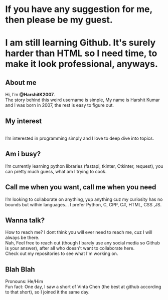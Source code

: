 # If you have any suggestion for me, then please be my guest.

# I am still learning Github. It's surely harder than HTML so I need time, to make it look professional, anyways.

## About me
Hi, I’m <b>@HarshitK2007</b>.
<br>
The story behind this weird username is simple, My name is Harshit Kumar and I was born in 2007, the rest is easy to figure out.

## My interest
<br>
I’m interested in programming simply and I love to deep dive into topics.

## Am i busy?
I’m currently learning python libraries (fastapi, tkinter, Ctkinter, request), you can pretty much guess, what am I trying to cook.

## Call me when you want, call me when you need
I’m looking to collaborate on anything, yup anything cuz my curiosity has no bounds but within languages... I prefer Python, C, CPP, C#, HTML, CSS ,JS.

## Wanna talk?
How to reach me? I dont think you will ever need to reach me, cuz I will always be there.
<br>
Nah, Feel free to reach out (though I barely use any social media so Github is your answer), after all who doesn't want to collaborate here.
<br>
Check out my repositories to see what I'm working on.

## Blah Blah 
Pronouns: He/Him
<br>
Fun fact: One day, I saw a short of Vinta Chen (the best at github according to that short), so I joined it the same day.

<!---
HarshitK2007/HarshitK2007 is a ✨ special ✨ repository because its `README.md` (this file) appears on your GitHub profile.
You can click the Preview link to take a look at your changes.
--->
